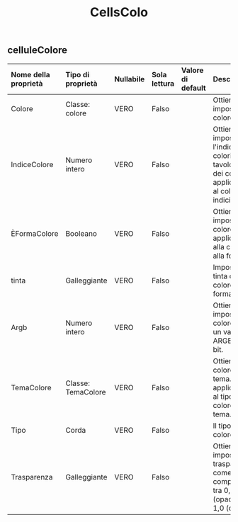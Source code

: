 ﻿---
title: CellsColo
second_title: Aspose.Cells Cloud Documen
type: docs
url: /it/specification/model/cellscolor/
description: "Aspose.Cells Specifica del modello cloud: CellsColor. Gestisci facilmente Excel e altri fogli di calcolo con funzionalità come apertura, generazione, modifica, divisione, unione, confronto e conversione"
weight: 50
---
## **celluleColore**

 

| Nome della proprietà| Tipo di proprietà| Nullabile| Sola lettura| Valore di default| Descrizione|
|:- |:- |:- |:- |:- |:- |
| Colore| Classe: colore| VERO| Falso|| Ottiene e imposta il colore RGB.|
| IndiceColore| Numero intero| VERO| Falso|| Ottiene e imposta l'indice dei colori nella tavolozza dei colori. Si applica solo al colore indicizzato.|
| ÈFormaColore| Booleano| VERO| Falso|| Ottiene e imposta il colore da applicare alla cella o alla forma.|
| tinta| Galleggiante| VERO| Falso|| Imposta la tinta del colore della forma|
| Argb| Numero intero| VERO| Falso|| Ottiene e imposta il colore da un valore ARGB a 32 bit.|
| TemaColore| Classe: TemaColore| VERO| Falso|| Ottiene il colore del tema. Si applica solo al tipo di colore del tema.|
| Tipo| Corda| VERO| Falso|| Il tipo di colore.|
| Trasparenza| Galleggiante| VERO| Falso|| Ottiene e imposta la trasparenza come valore compreso tra 0,0 (opaco) e 1,0 (chiaro).|

